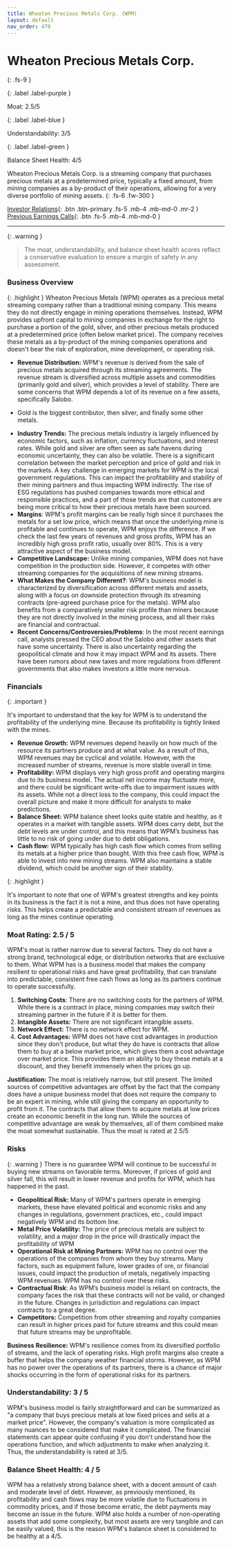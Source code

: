 ```yaml
---
title: Wheaton Precious Metals Corp. (WPM)
layout: default
nav_order: 479
---
```


# Wheaton Precious Metals Corp.
{: .fs-9 }

{: .label .label-purple }

Moat: 2.5/5

{: .label .label-blue }

Understandability: 3/5

{: .label .label-green }

Balance Sheet Health: 4/5

Wheaton Precious Metals Corp. is a streaming company that purchases precious metals at a predetermined price, typically a fixed amount, from mining companies as a by-product of their operations, allowing for a very diverse portfolio of mining assets.
{: .fs-6 .fw-300 }

[Investor Relations](https://www.google.com/search?q=WPM+investor+relations){: .btn .btn-primary .fs-5 .mb-4 .mb-md-0 .mr-2 }
[Previous Earnings Calls](https://discountingcashflows.com/company/WPM/transcripts/){: .btn .fs-5 .mb-4 .mb-md-0 }

---

{: .warning }
>The moat, understandability, and balance sheet health scores reflect a conservative evaluation to ensure a margin of safety in any assessment.



### Business Overview

{: .highlight }
Wheaton Precious Metals (WPM) operates as a precious metal streaming company rather than a traditional mining company. This means they do not directly engage in mining operations themselves. Instead, WPM provides upfront capital to mining companies in exchange for the right to purchase a portion of the gold, silver, and other precious metals produced at a predetermined price (often below market price). The company receives these metals as a by-product of the mining companies operations and doesn't bear the risk of exploration, mine development, or operating risk.

*   **Revenue Distribution:** WPM's revenue is derived from the sale of precious metals acquired through its streaming agreements. The revenue stream is diversified across multiple assets and commodities (primarily gold and silver), which provides a level of stability. There are some concerns that WPM depends a lot of its revenue on a few assets, specifically Salobo.
  - Gold is the biggest contributor, then silver, and finally some other metals.
*   **Industry Trends:** The precious metals industry is largely influenced by economic factors, such as inflation, currency fluctuations, and interest rates. While gold and silver are often seen as safe havens during economic uncertainty, they can also be volatile. There is a significant correlation between the market perception and price of gold and risk in the markets. A key challenge in emerging markets for WPM is the local government regulations. This can impact the profitability and stability of their mining partners and thus impacting WPM indirectly. The rise of ESG regulations has pushed companies towards more ethical and responsible practices, and a part of those trends are that customers are being more critical to how their precious metals have been sourced.
*   **Margins**: WPM's profit margins can be really high since it purchases the metals for a set low price, which means that once the underlying mine is profitable and continues to operate, WPM enjoys the difference. If we check the last few years of revenues and gross profits, WPM has an incredibly high gross profit ratio, usually over 80%. This is a very attractive aspect of the business model. 
*   **Competitive Landscape:** Unlike mining companies, WPM does not have competition in the production side. However, it competes with other streaming companies for the acquisitions of new mining streams.
*   **What Makes the Company Different?**: WPM's business model is characterized by diversification across different metals and assets, along with a focus on downside protection through its streaming contracts (pre-agreed purchase price for the metals). WPM also benefits from a comparatively smaller risk profile than miners because they are not directly involved in the mining process, and all their risks are financial and contractual.
*   **Recent Concerns/Controversies/Problems**: In the most recent earnings call, analysts pressed the CEO about the Salobo and other assets that have some uncertainty. There is also uncertainty regarding the geopolitical climate and how it may impact WPM and its assets. There have been rumors about new taxes and more regulations from different governments that also makes investors a little more nervous.
    
### Financials

{: .important }

It's important to understand that the key for WPM is to understand the profitability of the underlying mine. Because its profitability is tightly linked with the mines.

*   **Revenue Growth:** WPM revenues depend heavily on how much of the resource its partners produce and at what value. As a result of this, WPM revenues may be cyclical and volatile. However, with the increased number of streams, revenue is more stable overall in time.
*   **Profitability:** WPM displays very high gross profit and operating margins due to its business model. The actual net income may fluctuate more, and there could be significant write-offs due to impairment issues with its assets. While not a direct loss to the company, this could impact the overall picture and make it more difficult for analysts to make predictions.
*   **Balance Sheet:** WPM balance sheet looks quite stable and healthy, as it operates in a market with tangible assets. WPM does carry debt, but the debt levels are under control, and this means that WPM’s business has little to no risk of going under due to debt obligations.
*   **Cash flow:** WPM typically has high cash flow which comes from selling its metals at a higher price than bought. With this free cash flow, WPM is able to invest into new mining streams. WPM also maintains a stable dividend, which could be another sign of their stability.

{: .highlight }

It's important to note that one of WPM's greatest strengths and key points in its business is the fact it is not a mine, and thus does not have operating risks. This helps create a predictable and consistent stream of revenues as long as the mines continue operating.

### Moat Rating: 2.5 / 5
WPM's moat is rather narrow due to several factors. They do not have a strong brand, technological edge, or distribution networks that are exclusive to them. What WPM has is a business model that makes the company resilient to operational risks and have great profitability, that can translate into predictable, consistent free cash flows as long as its partners continue to operate successfully.
1.  **Switching Costs**: There are no switching costs for the partners of WPM. While there is a contract in place, mining companies may switch their streaming partner in the future if it is better for them.
2.  **Intangible Assets:** There are not significant intangible assets.
3.  **Network Effect:**  There is no network effect for WPM.
4.  **Cost Advantages:** WPM does not have cost advantages in production since they don't produce, but what they do have is contracts that allow them to buy at a below market price, which gives them a cost advantage over market price. This provides them an ability to buy these metals at a discount, and they benefit immensely when the prices go up.

**Justification:** The moat is relatively narrow, but still present. The limited sources of competitive advantages are offset by the fact that the company does have a unique business model that does not require the company to be an expert in mining, while still giving the company an opportunity to profit from it. The contracts that allow them to acquire metals at low prices create an economic benefit in the long run. While the sources of competitive advantage are weak by themselves, all of them combined make the moat somewhat sustainable. Thus the moat is rated at 2.5/5

### Risks

{: .warning }
There is no guarantee WPM will continue to be successful in buying new streams on favorable terms. Moreover, if prices of gold and silver fall, this will result in lower revenue and profits for WPM, which has happened in the past.

*   **Geopolitical Risk:** Many of WPM's partners operate in emerging markets, these have elevated political and economic risks and any changes in regulations, government practices, etc., could impact negatively WPM and its bottom line. 
*   **Metal Price Volatility:** The price of precious metals are subject to volatility, and a major drop in the price will drastically impact the profitability of WPM
*   **Operational Risk at Mining Partners:** WPM has no control over the operations of the companies from whom they buy streams. Many factors, such as equipment failure, lower grades of ore, or financial issues, could impact the production of metals, negatively impacting WPM revenues. WPM has no control over these risks. 
*   **Contractual Risk**: As WPM’s business model is reliant on contracts, the company faces the risk that these contracts will not be valid, or changed in the future. Changes in jurisdiction and regulations can impact contracts to a great degree.
*   **Competitors:** Competition from other streaming and royalty companies can result in higher prices paid for future streams and this could mean that future streams may be unprofitable. 

**Business Resilience:** WPM's resilience comes from its diversified portfolio of streams, and the lack of operating risks. High profit margins also create a buffer that helps the company weather financial storms. However, as WPM has no power over the operations of its partners, there is a chance of major shocks occurring in the form of operational risks for its partners. 

### Understandability: 3 / 5
WPM's business model is fairly straightforward and can be summarized as "a company that buys precious metals at low fixed prices and sells at a market price". However, the company's valuation is more complicated as many nuances to be considered that make it complicated. The financial statements can appear quite confusing if you don't understand how the operations function, and which adjustments to make when analyzing it.
Thus, the understandability is rated at 3/5.

### Balance Sheet Health: 4 / 5
WPM has a relatively strong balance sheet, with a decent amount of cash and moderate level of debt. However, as previously mentioned, its profitability and cash flows may be more volatile due to fluctuations in commodity prices, and if those become erratic, the debt payments may become an issue in the future. WPM also holds a number of non-operating assets that add some complexity, but most assets are very tangible and can be easily valued, this is the reason WPM's balance sheet is considered to be healthy at a 4/5.
